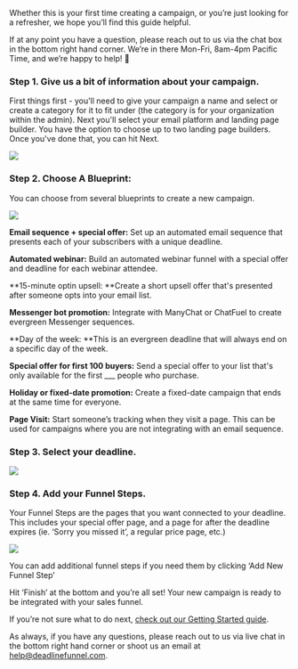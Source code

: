 Whether this is your first time creating a campaign, or you’re just looking
for a refresher, we hope you’ll find this guide helpful.

If at any point you have a question, please reach out to us via the chat box
in the bottom right hand corner. We’re in there Mon-Fri, 8am-4pm Pacific Time,
and we’re happy to help! 🙂

### Step 1. Give us a bit of information about your campaign.

First things first - you'll need to give your campaign a name and select or
create a category for it to fit under (the category is for your organization
within the admin). Next you'll select your email platform and landing page
builder. You have the option to choose up to two landing page builders. Once
you've done that, you can hit Next.  

![](https://d33v4339jhl8k0.cloudfront.net/docs/assets/53974d6ce4b0c76107b109d1/images/5d0006ba2c7d3a1cad5b3d81/file-HKfl4oiZa6.jpg)

### Step 2. Choose A Blueprint:

You can choose from several blueprints to create a new campaign.

![](https://d33v4339jhl8k0.cloudfront.net/docs/assets/53974d6ce4b0c76107b109d1/images/5dfd10952c7d3a7e9ae5636c/file-4mxM9o3U2U.png)

**Email sequence + special offer:** Set up an automated email sequence that
presents each of your subscribers with a unique deadline.

**Automated webinar:** Build an automated webinar funnel with a special offer
and deadline for each webinar attendee.

**15-minute optin upsell:  **Create a short upsell offer that's presented
after someone opts into your email list.

**Messenger bot promotion:**  Integrate with ManyChat or ChatFuel to create
evergreen Messenger sequences.

**Day of the week:  **This is an evergreen deadline that will always end on a
specific day of the week.

**Special offer for first 100 buyers:**  Send a special offer to your list
that's only available for the first ___ people who purchase.

**Holiday or fixed-date promotion:** Create a fixed-date campaign that ends at
the same time for everyone.

**Page Visit:** Start someone’s tracking when they visit a page. This can be
used for campaigns where you are not integrating with an email sequence.

### Step 3. Select your deadline.

![](https://d33v4339jhl8k0.cloudfront.net/docs/assets/53974d6ce4b0c76107b109d1/images/5d0008772c7d3a1cad5b3d95/file-gc0imQExgO.jpg)

### Step 4. Add your Funnel Steps.

Your Funnel Steps are the pages that you want connected to your deadline. This
includes your special offer page, and a page for after the deadline expires
(ie. ‘Sorry you missed it’, a regular price page, etc.)  

![](https://d33v4339jhl8k0.cloudfront.net/docs/assets/53974d6ce4b0c76107b109d1/images/5d0008eb2c7d3a1cad5b3da3/file-2cBcJFYRqO.jpg)

You can add additional funnel steps if you need them by clicking ‘Add New
Funnel Step’

Hit ‘Finish’ at the bottom and you’re all set! Your new campaign is ready to
be integrated with your sales funnel.

If you’re not sure what to do next, [check out our Getting Started
guide](https://documentation.deadlinefunnel.com/article/628-getting-started).

As always, if you have any questions, please reach out to us via live chat in
the bottom right hand corner or shoot us an email at help@deadlinefunnel.com.

